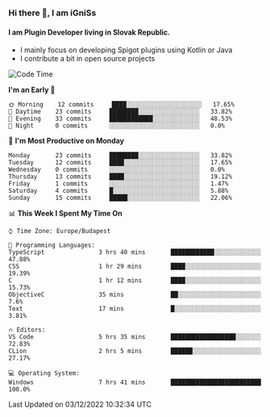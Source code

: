 ### Hi there 👋, I am iGniSs

#### I am Plugin Developer living in Slovak Republic.
- I mainly focus on developing Spigot plugins using Kotlin or Java
- I contribute a bit in open source projects

<!--START_SECTION:waka-->
![Code Time](http://img.shields.io/badge/Code%20Time-974%20hrs%2030%20mins-blue)

**I'm an Early 🐤** 

```text
🌞 Morning    12 commits     ████░░░░░░░░░░░░░░░░░░░░░   17.65% 
🌆 Daytime    23 commits     ████████░░░░░░░░░░░░░░░░░   33.82% 
🌃 Evening    33 commits     ████████████░░░░░░░░░░░░░   48.53% 
🌙 Night      0 commits      ░░░░░░░░░░░░░░░░░░░░░░░░░   0.0%

```
📅 **I'm Most Productive on Monday** 

```text
Monday       23 commits     ████████░░░░░░░░░░░░░░░░░   33.82% 
Tuesday      12 commits     ████░░░░░░░░░░░░░░░░░░░░░   17.65% 
Wednesday    0 commits      ░░░░░░░░░░░░░░░░░░░░░░░░░   0.0% 
Thursday     13 commits     ████░░░░░░░░░░░░░░░░░░░░░   19.12% 
Friday       1 commits      ░░░░░░░░░░░░░░░░░░░░░░░░░   1.47% 
Saturday     4 commits      █░░░░░░░░░░░░░░░░░░░░░░░░   5.88% 
Sunday       15 commits     █████░░░░░░░░░░░░░░░░░░░░   22.06%

```


📊 **This Week I Spent My Time On** 

```text
⌚︎ Time Zone: Europe/Budapest

💬 Programming Languages: 
TypeScript               3 hrs 40 mins       ████████████░░░░░░░░░░░░░   47.88% 
CSS                      1 hr 29 mins        ████░░░░░░░░░░░░░░░░░░░░░   19.39% 
C                        1 hr 12 mins        ████░░░░░░░░░░░░░░░░░░░░░   15.73% 
ObjectiveC               35 mins             ██░░░░░░░░░░░░░░░░░░░░░░░   7.6% 
Text                     17 mins             █░░░░░░░░░░░░░░░░░░░░░░░░   3.81%

🔥 Editors: 
VS Code                  5 hrs 35 mins       ██████████████████░░░░░░░   72.83% 
CLion                    2 hrs 5 mins        ██████░░░░░░░░░░░░░░░░░░░   27.17%

💻 Operating System: 
Windows                  7 hrs 41 mins       █████████████████████████   100.0%

```


 Last Updated on 03/12/2022 10:32:34 UTC
<!--END_SECTION:waka-->